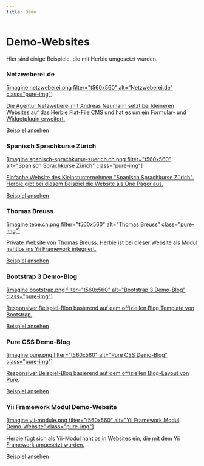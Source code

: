 ```yaml
---
title: Demo
---
```


# Demo-Websites

Hier sind einige Beispiele, die mit Herbie umgesetzt wurden.

<div class="demo first">
    <h3>Netzweberei.de</h3>
    <p><a href="http://www.netzweberei.de" target="_blank">[imagine netzweberei.png filter="t560x560" alt="Netzweberei.de" class="pure-img"]</p>
    <p>Die Agentur Netzweberei mit Andreas Neumann setzt bei kleineren Websites auf das Herbie Flat-File CMS und hat es um ein Formular- und Widgetplugin erweitert.</p>
    <p><a class="pure-button" href="http://www.netzweberei.de" target="_blank">Beispiel ansehen</a></p>
</div>

<div class="demo first">
    <h3>Spanisch Sprachkurse Zürich</h3>
    <p><a href="http://spanisch-sprachkurse-zuerich.ch" target="_blank">[imagine spanisch-sprachkurse-zuerich.ch.png filter="t560x560" alt="Spanisch Sprachkurse Zürich" class="pure-img"]</p>
    <p>Einfache Website des Kleinstunternehmen "Spanisch Sprachkurse Zürich". Herbie gibt bei diesem Beispiel die Website als One Pager aus.</p>
    <p><a class="pure-button" href="http://spanisch-sprachkurse-zuerich.ch" target="_blank">Beispiel ansehen</a></p>
</div>

<div class="demo">
    <h3>Thomas Breuss</h3>
    <p><a href="http://www.tebe.ch" target="_blank">[imagine tebe.ch.png filter="t560x560" alt="Thomas Breuss" class="pure-img"]</p>
    <p>Private Website von Thomas Breuss. Herbie ist bei dieser Website als Modul nahtlos ins Yii Framework integriert.</p>
    <p><a class="pure-button" href="http://www.tebe.ch" target="_blank">Beispiel ansehen</a></p>
</div>

<div class="demo">
    <h3>Bootstrap 3 Demo-Blog</h3>
    <p><a href="http://demo.getherbie.org/bootstrap" target="_blank">[imagine bootstrap.png filter="t560x560" alt="Bootstrap 3 Demo-Blog" class="pure-img"]</p>
    <p>Responsiver Beispiel-Blog basierend auf dem offiziellen Blog Template von Bootstrap.</p>
    <p><a class="pure-button" href="http://demo.getherbie.org/bootstrap" target="_blank">Beispiel ansehen</a></p>
</div>

<div class="demo">
    <h3>Pure CSS Demo-Blog</h3>
    <p><a href="http://demo.getherbie.org/pure" target="_blank">[imagine pure.png filter="t560x560" alt="Pure CSS Demo-Blog" class="pure-img"]</p>
    <p>Responsiver Beispiel-Blog basierend auf dem offiziellen Blog-Layout von Pure.</p>
    <p><a class="pure-button" href="http://demo.getherbie.org/pure" target="_blank">Beispiel ansehen</a></p>
</div>

<div class="demo">
    <h3>Yii Framework Modul Demo-Website</h3>
    <p><a href="http://demo.getherbie.org/yii" target="_blank">[imagine yii-module.png filter="t560x560" alt="Yii Framework Modul Demo-Website" class="pure-img"]</p>
    <p>Herbie fügt sich als Yii-Modul nahtlos in Websites ein, die mit dem Yii Framework umgesetzt wurden.</p>
    <p><a class="pure-button" href="http://demo.getherbie.org/yii" target="_blank">Beispiel ansehen</a></p>
</div>